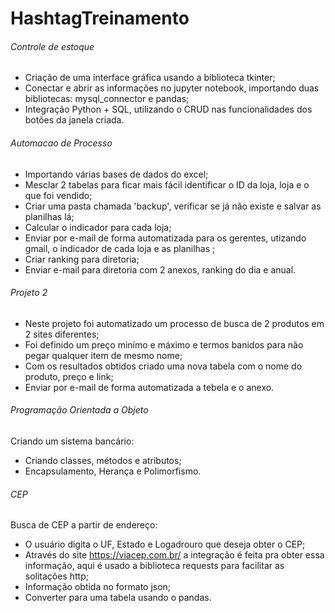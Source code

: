 # HashtagTreinamento

###### Controle de estoque
- Criação de uma interface gráfica usando a biblioteca tkinter;
- Conectar e abrir as informações no jupyter notebook, importando duas bibliotecas: mysql_connector e pandas;
- Integração Python + SQL, utilizando o CRUD nas funcionalidades dos botões da janela criada.

###### Automacao de Processo
- Importando várias bases de dados do excel;
- Mesclar 2 tabelas para ficar mais fácil identificar o ID da loja, loja e o que foi vendido;
- Criar uma pasta chamada 'backup', verificar se já não existe e salvar as planilhas lá;
- Calcular o indicador para cada loja;
- Enviar por e-mail de forma automatizada para os gerentes, utizando gmail, o indicador de cada loja e as planilhas ;
- Criar ranking para diretoria;
- Enviar e-mail para diretoria com 2 anexos, ranking do dia e anual.

###### Projeto 2
- Neste projeto foi automatizado um processo de busca de 2 produtos em 2 sites diferentes; 
- Foi definido um preço minímo e máximo e termos banidos para não pegar qualquer item de mesmo nome;
- Com os resultados obtidos criado uma nova tabela com o nome do produto, preço e link;
- Enviar por e-mail de forma automatizada a tebela e o anexo.

###### Programação Orientada a Objeto
Criando um sistema bancário:
- Criando classes, métodos e atributos;
- Encapsulamento, Herança e Polimorfismo.

###### CEP
Busca de CEP a partir de endereço:
- O usuário digita o UF, Estado e Logadrouro que deseja obter o CEP;
- Através do site <https://viacep.com.br/> a integração é feita pra obter essa informação, aqui é usado a biblioteca requests para facilitar as solitações http;
- Informação obtida no formato json;
- Converter para uma tabela usando o pandas.
